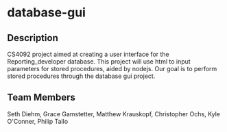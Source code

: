 # database-gui

## Description

CS4092 project aimed at creating a user interface for the Reporting_developer database. This project will use html to input parameters for stored procedures, aided by nodejs. Our goal is to perform stored procedures through the database gui project.

## Team Members

Seth Diehm, Grace Gamstetter, Matthew Krauskopf, Christopher Ochs, Kyle O'Conner, Philip Tallo